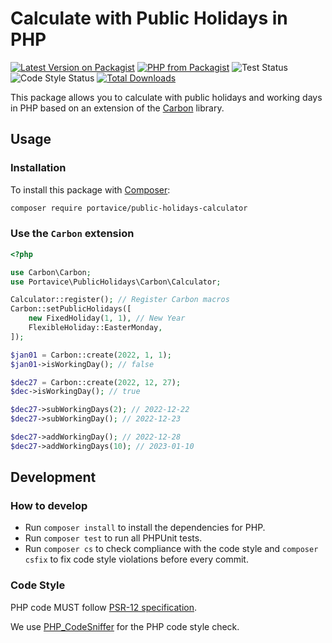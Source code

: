 # Calculate with Public Holidays in PHP
[![Latest Version on Packagist](https://img.shields.io/packagist/v/portavice/public-holidays-calculator.svg?style=flat-square)](https://packagist.org/packages/portavice/public-holidays-calculator)
<a href="https://packagist.org/packages/portavice/public-holidays-calculator"><img src="https://img.shields.io/packagist/php-v/portavice/public-holidays-calculator.svg?style=flat-square" alt="PHP from Packagist"></a>
![Test Status](https://img.shields.io/github/actions/workflow/status/portavice/public-holidays-calculator/tests.yml?branch=main&label=Tests)
![Code Style Status](https://img.shields.io/github/actions/workflow/status/portavice/public-holidays-calculator/code-style.yml?branch=main&label=Code%20Style)
[![Total Downloads](https://img.shields.io/packagist/dt/portavice/public-holidays-calculator.svg?style=flat-square)](https://packagist.org/packages/portavice/public-holidays-calculator)

This package allows you to calculate with public holidays and working days in PHP
based on an extension of the [Carbon](https://github.com/briannesbitt/Carbon) library.

## Usage

### Installation
To install this package with [Composer](https://getcomposer.org/):

```bash
composer require portavice/public-holidays-calculator
```

### Use the `Carbon` extension

```php
<?php

use Carbon\Carbon;
use Portavice\PublicHolidays\Carbon\Calculator;

Calculator::register(); // Register Carbon macros
Carbon::setPublicHolidays([
    new FixedHoliday(1, 1), // New Year
    FlexibleHoliday::EasterMonday,
]);

$jan01 = Carbon::create(2022, 1, 1);
$jan01->isWorkingDay(); // false

$dec27 = Carbon::create(2022, 12, 27);
$dec->isWorkingDay(); // true

$dec27->subWorkingDays(2); // 2022-12-22
$dec27->subWorkingDay(); // 2022-12-23

$dec27->addWorkingDay(); // 2022-12-28
$dec27->addWorkingDays(10); // 2023-01-10
```

## Development

### How to develop
- Run `composer install` to install the dependencies for PHP.
- Run `composer test` to run all PHPUnit tests.
- Run `composer cs` to check compliance with the code style and `composer csfix` to fix code style violations before every commit.

### Code Style
PHP code MUST follow [PSR-12 specification](https://www.php-fig.org/psr/psr-12/).

We use [PHP_CodeSniffer](https://github.com/squizlabs/PHP_CodeSniffer) for the PHP code style check.
